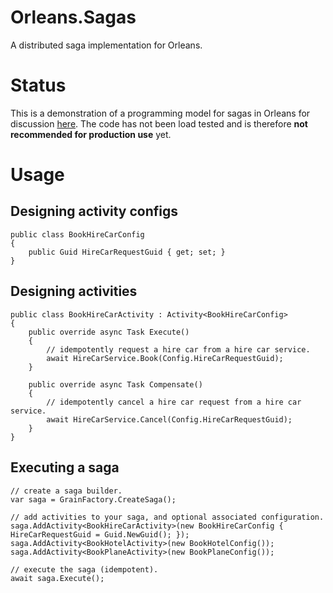 # Orleans.Sagas
A distributed saga implementation for Orleans.

# Status
This is a demonstration of a programming model for sagas in Orleans for discussion [here](https://github.com/dotnet/orleans/issues/3378). The code has not been load tested and is therefore **not recommended for production use** yet.

# Usage


## Designing activity configs
```
public class BookHireCarConfig
{
    public Guid HireCarRequestGuid { get; set; }
}
```

## Designing activities
```
public class BookHireCarActivity : Activity<BookHireCarConfig>
{
    public override async Task Execute()
    {
        // idempotently request a hire car from a hire car service.
        await HireCarService.Book(Config.HireCarRequestGuid);
    }

    public override async Task Compensate()
    {
        // idempotently cancel a hire car request from a hire car service.
        await HireCarService.Cancel(Config.HireCarRequestGuid);
    }
}
```

## Executing a saga
```
// create a saga builder.
var saga = GrainFactory.CreateSaga();

// add activities to your saga, and optional associated configuration.
saga.AddActivity<BookHireCarActivity>(new BookHireCarConfig { HireCarRequestGuid = Guid.NewGuid(); });
saga.AddActivity<BookHotelActivity>(new BookHotelConfig());
saga.AddActivity<BookPlaneActivity>(new BookPlaneConfig());

// execute the saga (idempotent).
await saga.Execute();
```
